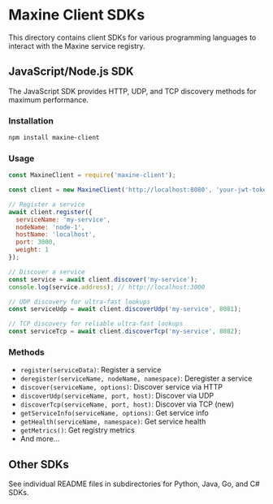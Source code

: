 # Maxine Client SDKs

This directory contains client SDKs for various programming languages to interact with the Maxine service registry.

## JavaScript/Node.js SDK

The JavaScript SDK provides HTTP, UDP, and TCP discovery methods for maximum performance.

### Installation

```bash
npm install maxine-client
```

### Usage

```javascript
const MaxineClient = require('maxine-client');

const client = new MaxineClient('http://localhost:8080', 'your-jwt-token');

// Register a service
await client.register({
  serviceName: 'my-service',
  nodeName: 'node-1',
  hostName: 'localhost',
  port: 3000,
  weight: 1
});

// Discover a service
const service = await client.discover('my-service');
console.log(service.address); // http://localhost:3000

// UDP discovery for ultra-fast lookups
const serviceUdp = await client.discoverUdp('my-service', 8081);

// TCP discovery for reliable ultra-fast lookups
const serviceTcp = await client.discoverTcp('my-service', 8082);
```

### Methods

- `register(serviceData)`: Register a service
- `deregister(serviceName, nodeName, namespace)`: Deregister a service
- `discover(serviceName, options)`: Discover service via HTTP
- `discoverUdp(serviceName, port, host)`: Discover via UDP
- `discoverTcp(serviceName, port, host)`: Discover via TCP (new)
- `getServiceInfo(serviceName, options)`: Get service info
- `getHealth(serviceName, namespace)`: Get service health
- `getMetrics()`: Get registry metrics
- And more...

## Other SDKs

See individual README files in subdirectories for Python, Java, Go, and C# SDKs.